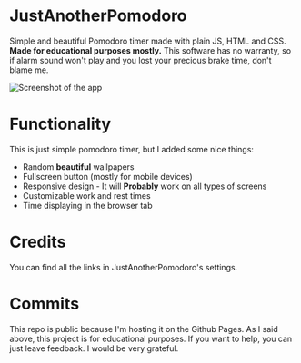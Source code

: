 # JustAnotherPomodoro

Simple and beautiful Pomodoro timer made with plain JS, HTML and CSS. **Made for educational purposes mostly.** This software has no warranty, so if alarm sound won't play and you lost your precious brake time, don't blame me.

![Screenshot of the app](https://raw.githubusercontent.com/miharnas/JustAnotherPomodoro/main/media/images/screenshots/screenshot.png)

# Functionality

This is just simple pomodoro timer, but I added some nice things:

 - Random **beautiful** wallpapers
 - Fullscreen button (mostly for mobile devices)
 - Responsive design - It will **Probably** work on all types of screens
 - Customizable work and rest times
 - Time displaying in the browser tab

# Credits

You can find all the links in JustAnotherPomodoro's settings.

# Commits

This repo is public because I'm hosting it on the Github Pages. As I said above, this project is for educational purposes. If you want to help, you can just leave feedback. I would be very grateful.
